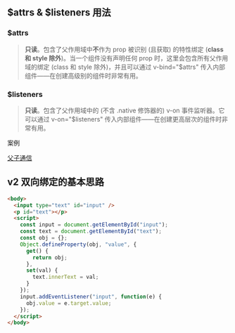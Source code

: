 ## $attrs & $listeners 用法

### \$attrs

> **只读**。包含了父作用域中**不**作为 prop 被识别 (且获取) 的特性绑定 (**class 和 style 除外**)。当一个组件没有声明任何 prop 时，这里会包含所有父作用域的绑定 (class 和 style 除外)，并且可以通过 v-bind="\$attrs" 传入内部组件——在创建高级别的组件时非常有用。

### \$listeners

> **只读**。包含了父作用域中的 (不含 .native 修饰器的) v-on 事件监听器。它可以通过 v-on="\$listeners" 传入内部组件——在创建更高层次的组件时非常有用。

案例

[父子通信](../projects/README.md#$attrs)

## v2 双向绑定的基本思路

```html
<body>
  <input type="text" id="input" />
  <p id="text"></p>
  <script>
    const input = document.getElementById("input");
    const text = document.getElementById("text");
    const obj = {};
    Object.defineProperty(obj, "value", {
      get() {
        return obj;
      },
      set(val) {
        text.innerText = val;
      }
    });
    input.addEventListener("input", function(e) {
      obj.value = e.target.value;
    });
  </script>
</body>
```
